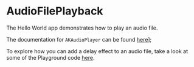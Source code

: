 # AudioFilePlayback

The Hello World app demonstrates how to play an audio file.

The documentation for `AKAudioPlayer` can be found [here](http://audiokit.io/docs/Classes/AKAudioPlayer.html)];

To explore how you can add a delay effect to an audio file, take a look at some of the Playground
code [here](http://audiokit.io/playgrounds/Variable%20Delay%20Operation/).